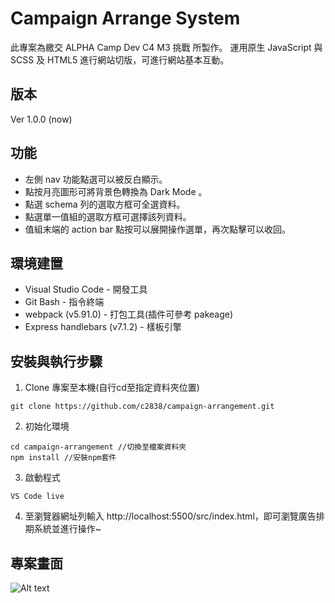 # Campaign Arrange System
此專案為繳交 ALPHA Camp Dev C4 M3 挑戰 所製作。
運用原生 JavaScript 與 SCSS 及 HTML5 進行網站切版，可進行網站基本互動。


## 版本
Ver 1.0.0 (now)


## 功能
* 左側 nav 功能點選可以被反白顯示。
* 點按月亮圖形可將背景色轉換為 Dark Mode 。
* 點選 schema 列的選取方框可全選資料。
* 點選單一值組的選取方框可選擇該列資料。
* 值組末端的 action bar 點按可以展開操作選單，再次點擊可以收回。



## 環境建置
* Visual Studio Code - 開發工具
* Git Bash - 指令終端
* webpack (v5.91.0) - 打包工具(插件可參考 pakeage)
* Express handlebars (v7.1.2) - 樣板引擎


## 安裝與執行步驟
1. Clone 專案至本機(自行cd至指定資料夾位置)
```
git clone https://github.com/c2838/campaign-arrangement.git
```
2. 初始化環境
```
cd campaign-arrangement //切換至檔案資料夾
npm install //安裝npm套件
```
3. 啟動程式
```
VS Code live
```
4. 至瀏覽器網址列輸入 http://localhost:5500/src/index.html，即可瀏覽廣告排期系統並進行操作~


## 專案畫面
![Alt text](https://i.imgur.com/tYoUvp2.png)